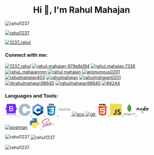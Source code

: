 <h1 align="center">Hi 👋, I'm Rahul Mahajan</h1>
<p align="left"> <img src="https://komarev.com/ghpvc/?username=rahul1237&label=Profile%20views&color=0e75b6&style=flat" alt="rahul1237" /> </p>

<p align="left"> <a href="https://github.com/ryo-ma/github-profile-trophy"><img src="https://github-profile-trophy.vercel.app/?username=rahul1237" alt="rahul1237" /></a> </p>

<p align="left"> <a href="https://twitter.com/1237_rahul" target="blank"><img src="https://img.shields.io/twitter/follow/rahul1237?logo=twitter&style=for-the-badge" alt="1237_rahul" /></a> </p>

<h3 align="left">Connect with me:</h3>
<p align="left">
<a href="https://twitter.com/1237_rahul" target="blank"><img align="center" src="https://cdn.jsdelivr.net/npm/simple-icons@3.0.1/icons/twitter.svg" alt="1237_rahul" height="30" width="40" /></a>
<a href="https://linkedin.com/in/rahul-mahajan-979a8a194" target="blank"><img align="center" src="https://cdn.jsdelivr.net/npm/simple-icons@3.0.1/icons/linkedin.svg" alt="rahul-mahajan-979a8a194" height="30" width="40" /></a>
<a href="https://fb.com/rahul.mahajan.7336" target="blank"><img align="center" src="https://cdn.jsdelivr.net/npm/simple-icons@3.0.1/icons/facebook.svg" alt="rahul.mahajan.7336" height="30" width="40" /></a>
<a href="https://instagram.com/rahul_mahajannnn" target="blank"><img align="center" src="https://cdn.jsdelivr.net/npm/simple-icons@3.0.1/icons/instagram.svg" alt="rahul_mahajannnn" height="30" width="40" /></a>
<a href="https://www.youtube.com/c/rahul mahajan" target="blank"><img align="center" src="https://cdn.jsdelivr.net/npm/simple-icons@3.0.1/icons/youtube.svg" alt="rahul mahajan" height="30" width="40" /></a>
<a href="https://www.codechef.com/users/anonymous0201" target="blank"><img align="center" src="https://cdn.jsdelivr.net/npm/simple-icons@3.1.0/icons/codechef.svg" alt="anonymous0201" height="30" width="40" /></a>
<a href="https://www.hackerrank.com/rahulmahajan403" target="blank"><img align="center" src="https://cdn.jsdelivr.net/npm/simple-icons@3.0.1/icons/hackerrank.svg" alt="rahulmahajan403" height="30" width="40" /></a>
<a href="https://codeforces.com/profile/rahulmahajan" target="blank"><img align="center" src="https://cdn.jsdelivr.net/npm/simple-icons@3.0.1/icons/codeforces.svg" alt="rahulmahajan" height="30" width="40" /></a>
<a href="https://www.leetcode.com/rahulmahajan0201" target="blank"><img align="center" src="https://cdn.jsdelivr.net/npm/simple-icons@3.0.1/icons/leetcode.svg" alt="rahulmahajan0201" height="30" width="40" /></a>
<a href="https://www.hackerearth.com/@rahulmahajan98645" target="blank"><img align="center" src="https://cdn.jsdelivr.net/npm/simple-icons@3.0.1/icons/hackerearth.svg" alt="@rahulmahajan98645" height="30" width="40" /></a>
<a href="https://auth.geeksforgeeks.org/user/rahulmahajan98645" target="blank"><img align="center" src="https://cdn.jsdelivr.net/npm/simple-icons@3.0.1/icons/geeksforgeeks.svg" alt="rahulmahajan98645" height="30" width="40" /></a>
<a href="https://discord.gg/#4244" target="blank"><img align="center" src="https://cdn.jsdelivr.net/npm/simple-icons@3.0.1/icons/discord.svg" alt="#4244" height="30" width="40" /></a>
</p>

<h3 align="left">Languages and Tools:</h3>
<p align="left"> <a href="https://getbootstrap.com" target="_blank"> <img src="https://raw.githubusercontent.com/devicons/devicon/master/icons/bootstrap/bootstrap-plain-wordmark.svg" alt="bootstrap" width="40" height="40"/> </a> <a href="https://www.cprogramming.com/" target="_blank"> <img src="https://raw.githubusercontent.com/devicons/devicon/master/icons/c/c-original.svg" alt="c" width="40" height="40"/> </a> <a href="https://www.w3schools.com/cpp/" target="_blank"> <img src="https://raw.githubusercontent.com/devicons/devicon/master/icons/cplusplus/cplusplus-original.svg" alt="cplusplus" width="40" height="40"/> </a> <a href="https://www.w3schools.com/css/" target="_blank"> <img src="https://raw.githubusercontent.com/devicons/devicon/master/icons/css3/css3-original-wordmark.svg" alt="css3" width="40" height="40"/> </a> <a href="https://expressjs.com" target="_blank"> <img src="https://raw.githubusercontent.com/devicons/devicon/master/icons/express/express-original-wordmark.svg" alt="express" width="40" height="40"/> </a> <a href="https://cloud.google.com" target="_blank"> <img src="https://www.vectorlogo.zone/logos/google_cloud/google_cloud-icon.svg" alt="gcp" width="40" height="40"/> </a> <a href="https://git-scm.com/" target="_blank"> <img src="https://www.vectorlogo.zone/logos/git-scm/git-scm-icon.svg" alt="git" width="40" height="40"/> </a> <a href="https://www.w3.org/html/" target="_blank"> <img src="https://raw.githubusercontent.com/devicons/devicon/master/icons/html5/html5-original-wordmark.svg" alt="html5" width="40" height="40"/> </a> <a href="https://developer.mozilla.org/en-US/docs/Web/JavaScript" target="_blank"> <img src="https://raw.githubusercontent.com/devicons/devicon/master/icons/javascript/javascript-original.svg" alt="javascript" width="40" height="40"/> </a> <a href="https://www.mongodb.com/" target="_blank"> <img src="https://raw.githubusercontent.com/devicons/devicon/master/icons/mongodb/mongodb-original-wordmark.svg" alt="mongodb" width="40" height="40"/> </a> <a href="https://nodejs.org" target="_blank"> <img src="https://raw.githubusercontent.com/devicons/devicon/master/icons/nodejs/nodejs-original-wordmark.svg" alt="nodejs" width="40" height="40"/> </a> <a href="https://postman.com" target="_blank"> <img src="https://www.vectorlogo.zone/logos/getpostman/getpostman-icon.svg" alt="postman" width="40" height="40"/> </a> <a href="https://www.python.org" target="_blank"> <img src="https://raw.githubusercontent.com/devicons/devicon/master/icons/python/python-original.svg" alt="python" width="40" height="40"/> </a> <a href="https://sass-lang.com" target="_blank"> <img src="https://raw.githubusercontent.com/devicons/devicon/master/icons/sass/sass-original.svg" alt="sass" width="40" height="40"/> </a> </p>
<p><img align="left" src="https://github-readme-stats.vercel.app/api/top-langs?username=rahul1237&show_icons=true&locale=en&layout=compact" alt="rahul1237" /></p>
<p>&nbsp;<img align="center" src="https://github-readme-stats.vercel.app/api?username=rahul1237&show_icons=true&locale=en" alt="rahul1237" /></p>
<p><img align="center"  src="https://github-readme-streak-stats.herokuapp.com/?user=rahul1237&" alt="rahul1237" /></p>




